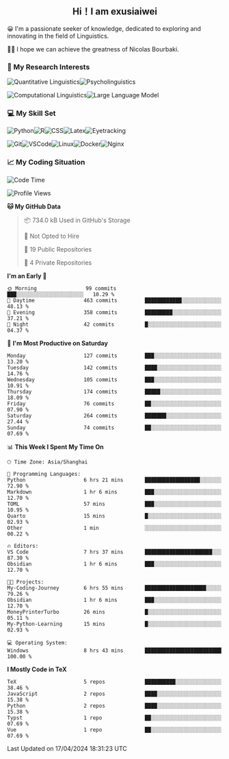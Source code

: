   

## <div align="center">Hi！I am exusiaiwei</div>  

😀 I'm a passionate seeker of knowledge, dedicated to exploring and innovating in the field of Linguistics.

🙋‍♂️ I hope we can achieve the greatness of Nicolas Bourbaki.

### 🔬 My Research Interests  

![Quantitative Linguistics](https://img.shields.io/badge/Quantitative%20Linguistics-%230072CC.svg?&style=for-the-badge&logo=appveyor&logoColor=white)![Psycholinguistics](https://img.shields.io/badge/Psycholinguistics-%2301a3a1.svg?&style=for-the-badge&logo=AWS%20Amplify&logoColor=white)

![Computational Linguistics](https://img.shields.io/badge/Computational%20Linguistics-%231877F2.svg?&style=for-the-badge&logo=Markdown&logoColor=white)![Large Language Model](https://img.shields.io/badge/Large%20Language%20Model-%23F76300.svg?&style=for-the-badge&logo=Android&logoColor=white)

### 💻 My Skill Set

![Python](https://img.shields.io/badge/Python-%2314354C.svg?style=for-the-badge&logo=python&logoColor=white&color=2AB3E3)![R](https://img.shields.io/badge/-R-276DC3?style=for-the-badge&logo=r&logoColor=white)![CSS](https://img.shields.io/badge/-CSS-1572B6?style=for-the-badge&logo=css3&logoColor=white)![Latex](https://img.shields.io/badge/-Latex-008080?style=for-the-badge&logo=latex&logoColor=white)![Eyetracking](https://img.shields.io/badge/Eyetracking-%230078D6?style=for-the-badge&logo=SearXNG&logoColor=#3050FF)

![Git](https://img.shields.io/badge/-Git-F05032?style=for-the-badge&logo=git&logoColor=white)![VSCode](https://img.shields.io/badge/-VSCode-007ACC?style=for-the-badge&logo=visual-studio-code&logoColor=white)![Linux](https://img.shields.io/badge/-Linux-FCC624?style=for-the-badge&logo=linux&logoColor=black)![Docker](https://img.shields.io/badge/-Docker-2496ED?style=for-the-badge&logo=docker&logoColor=white)![Nginx](https://img.shields.io/badge/-Nginx-009639?style=for-the-badge&logo=nginx&logoColor=white)

### 📈 My Coding Situation

<!--START_SECTION:waka-->
![Code Time](http://img.shields.io/badge/Code%20Time-110%20hrs%2043%20mins-blue)

![Profile Views](http://img.shields.io/badge/Profile%20Views-0-blue)

**🐱 My GitHub Data** 

> 📦 734.0 kB Used in GitHub's Storage 
 > 
> 🚫 Not Opted to Hire
 > 
> 📜 19 Public Repositories 
 > 
> 🔑 4 Private Repositories 
 > 
**I'm an Early 🐤** 

```text
🌞 Morning                99 commits          ███░░░░░░░░░░░░░░░░░░░░░░   10.29 % 
🌆 Daytime                463 commits         ████████████░░░░░░░░░░░░░   48.13 % 
🌃 Evening                358 commits         █████████░░░░░░░░░░░░░░░░   37.21 % 
🌙 Night                  42 commits          █░░░░░░░░░░░░░░░░░░░░░░░░   04.37 % 
```
📅 **I'm Most Productive on Saturday** 

```text
Monday                   127 commits         ███░░░░░░░░░░░░░░░░░░░░░░   13.20 % 
Tuesday                  142 commits         ████░░░░░░░░░░░░░░░░░░░░░   14.76 % 
Wednesday                105 commits         ███░░░░░░░░░░░░░░░░░░░░░░   10.91 % 
Thursday                 174 commits         █████░░░░░░░░░░░░░░░░░░░░   18.09 % 
Friday                   76 commits          ██░░░░░░░░░░░░░░░░░░░░░░░   07.90 % 
Saturday                 264 commits         ███████░░░░░░░░░░░░░░░░░░   27.44 % 
Sunday                   74 commits          ██░░░░░░░░░░░░░░░░░░░░░░░   07.69 % 
```


📊 **This Week I Spent My Time On** 

```text
🕑︎ Time Zone: Asia/Shanghai

💬 Programming Languages: 
Python                   6 hrs 21 mins       ██████████████████░░░░░░░   72.90 % 
Markdown                 1 hr 6 mins         ███░░░░░░░░░░░░░░░░░░░░░░   12.70 % 
TOML                     57 mins             ███░░░░░░░░░░░░░░░░░░░░░░   10.95 % 
Quarto                   15 mins             █░░░░░░░░░░░░░░░░░░░░░░░░   02.93 % 
Other                    1 min               ░░░░░░░░░░░░░░░░░░░░░░░░░   00.22 % 

🔥 Editors: 
VS Code                  7 hrs 37 mins       ██████████████████████░░░   87.30 % 
Obsidian                 1 hr 6 mins         ███░░░░░░░░░░░░░░░░░░░░░░   12.70 % 

🐱‍💻 Projects: 
My-Coding-Journey        6 hrs 55 mins       ████████████████████░░░░░   79.26 % 
Obsidian                 1 hr 6 mins         ███░░░░░░░░░░░░░░░░░░░░░░   12.70 % 
MoneyPrinterTurbo        26 mins             █░░░░░░░░░░░░░░░░░░░░░░░░   05.11 % 
My-Python-Learning       15 mins             █░░░░░░░░░░░░░░░░░░░░░░░░   02.93 % 

💻 Operating System: 
Windows                  8 hrs 43 mins       █████████████████████████   100.00 % 
```

**I Mostly Code in TeX** 

```text
TeX                      5 repos             ██████████░░░░░░░░░░░░░░░   38.46 % 
JavaScript               2 repos             ████░░░░░░░░░░░░░░░░░░░░░   15.38 % 
Python                   2 repos             ████░░░░░░░░░░░░░░░░░░░░░   15.38 % 
Typst                    1 repo              ██░░░░░░░░░░░░░░░░░░░░░░░   07.69 % 
Vue                      1 repo              ██░░░░░░░░░░░░░░░░░░░░░░░   07.69 % 
```




 Last Updated on 17/04/2024 18:31:23 UTC
<!--END_SECTION:waka-->
